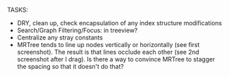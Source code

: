 TASKS:
- DRY, clean up, check encapsulation of any index structure modifications
- Search/Graph Filtering/Focus: in treeview?
- Centralize any stray constants
- MRTree tends to line up nodes vertically or horizontally (see first screenshot). The result is that lines occlude each other (see 2nd screenshot after I drag). Is there a way to convince MRTree to stagger the spacing so that it doesn't do that?

